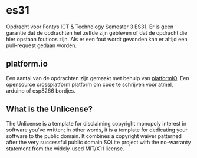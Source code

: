 # es31
Opdracht voor Fontys ICT &amp; Technology Semester 3 ES31. Er is geen garantie dat de opdrachten het zelfde zijn gebleven of dat de opdracht die hier opstaan foutloos zijn. Als er een fout wordt gevonden kan er altijd een pull-request gedaan worden.

## platform.io
Een aantal van de opdrachten zijn gemaakt met behulp van [platformIO](http://platformio.org/). Een opensource crossplatform platform om code te schrijven voor atmel, arduino of esp8266 bordjes. 

## What is the Unlicense?
The Unlicense is a template for disclaiming copyright monopoly interest in software you've written; in other words, it is a template for dedicating your software to the public domain. It combines a copyright waiver patterned after the very successful public domain SQLite project with the no-warranty statement from the widely-used MIT/X11 license.

